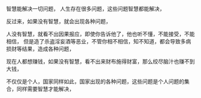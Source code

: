 智慧能解决一切问题，
人生存在很多问题，这些问题智慧都能解决，

反过来，如果没有智慧，就会出现各种问题，

人没有智慧，就看不出因果报应，即使你告诉他了，他也听不懂，不能接受，不能相信，
但是造了杀盗淫妄酒等恶业，不管你相不相信，知不知道，都会导致多病损财等结果，造成各种问题，

现在人都想赚钱，如果没有智慧，看不出来财布施得财富，那么绞尽脑汁也赚不到大钱，

不仅仅是个人，国家同样如此，国家出现的各种问题，这些问题是个人问题的集合，同样需要智慧才能解决，



